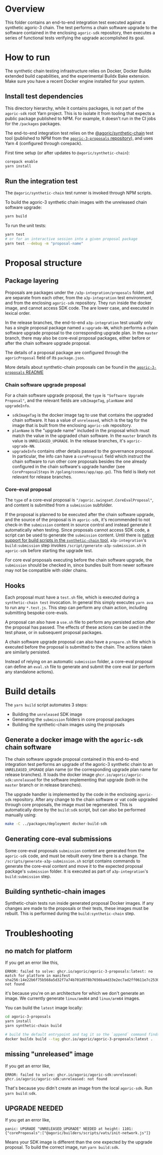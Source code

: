 # Overview

This folder contains an end-to-end integration test executed against a synthetic agoric-3 chain. The test performs a chain software upgrade to the software contained in the enclosing `agoric-sdk` repository, then executes a series of functional tests verifying the upgrade accomplished its goal.

# How to run

The synthetic chain testing infrastructure relies on Docker, Docker Buildx extended build capabilities, and the experimental Buildx Bake extension. Make sure you have a recent Docker engine installed for your system.

## Install test dependencies

This directory hierarchy, while it contains packages, is not part of the `agoric-sdk` root Yarn project. This is to isolate it from tooling that expects a public package published to NPM. For example, it doesn't run in the CI jobs for the `/packages` packages.

The end-to-end integration test relies on the [@agoric/synthetic-chain](https://www.npmjs.com/package/@agoric/synthetic-chain) test tool (published to NPM from the [`agoric-3-proposals` repository](https://github.com/Agoric/agoric-3-proposals/tree/main/packages/synthetic-chain)), and uses Yarn 4 (configured through corepack).

First time setup (or after updates to `@agoric/synthetic-chain`):
```sh
corepack enable
yarn install
```

## Run the integration test

The `@agoric/synthetic-chain` test runner is invoked through NPM scripts.

To build the agoric-3 synthetic chain images with the unreleased chain software upgrade:
```sh
yarn build
```

To run the unit tests:
```sh
yarn test
# or for an interactive session into a given proposal package
yarn test --debug -m "proposal-name"
```

# Proposal structure

## Package layering

Proposals are packages under the `/a3p-integration/proposals` folder, and are separate from each other, from the `a3p-integration` test environment, and from the enclosing `agoric-sdk` repository. They run inside the docker image, and cannot access SDK code. The are lower case, and executed in lexical order.

In the release branches, the end-to-end `a3p-integration` test usually only has a single proposal package named `a:upgrade-NN`, which performs a chain software upgrade proposal to the corresponding upgrade plan. In the `master` branch, there may also be core-eval proposal packages, either before or after the chain software upgrade proposal.

The details of a proposal package are configured through the `agoricProposal` field of its `package.json`.

More details about synthetic-chain proposals can be found in the [`agoric-3-proposals` README](https://github.com/Agoric/agoric-3-proposals/blob/main/README.md)

### Chain software upgrade proposal

For a chain software upgrade proposal, the `type` is `"Software Upgrade Proposal"`, and the relevant fields are `sdkImageTag`, `planName` and `upgradeInfo`.

- `sdkImageTag` is the docker image tag to use that contains the upgraded chain software. It has a value of `unreleased`, which is the tag for the image that is built from the enclosing `agoric-sdk` repository.
- `planName` is the "upgrade name" included in the proposal which must match the value in the upgraded chain software. In the `master` branch its value is `UNRELEASED_UPGRADE`. In the release branches, it's `agoric-upgrade-NN`.
- `upgradeInfo` contains other details passed to the governance proposal. In particular, the info can have a `coreProposal` field which instruct the chain software to run other core proposals besides the one already configured in the chain software's upgrade handler (see `CoreProposalSteps` in `/golang/cosmos/app/app.go`). This field is likely not relevant for release branches.

### Core-eval proposal

The `type` of a core-eval proposal is `"/agoric.swingset.CoreEvalProposal"`, and content is submitted from a `submission` subfolder.

If the proposal is planned to be executed after the chain software upgrade, and the source of the proposal is in `agoric-sdk`, it's recommended to not check-in the `submission` content in source control and instead generate it automatically when testing. Since proposals cannot access SDK code, a script can be used to generate the `submission` content. Until there is [native support for build scripts in the `synthetic-chain` tool](https://github.com/Agoric/agoric-3-proposals/issues/87), `a3p-integration`'s `build:submission` step invokes `/script/generate-a3p-submission.sh` in `agoric-sdk` before starting the upgrade test.

For core eval proposals executing before the chain software upgrade, the `submission` should be checked in, since bundles built from newer software may not be compatible with older chains.

## Hooks

<!-- TODO: Move this section over to synthetic-chain docs -->

Each proposal must have a `test.sh` file, which is executed during a `synthetic-chain test` invocation. In general this simply executes `yarn ava` to run any `*.test.js`. This step can perform any chain action, including submitting bespoke core-evals.

A proposal can also have a `use.sh` file to perform any persisted action after the proposal has passed. The effects of these actions can be used in the test phase, or in subsequent proposal packages.

A chain software upgrade proposal can also have a `prepare.sh` file which is executed before the proposal is submitted to the chain. The actions taken are similarly persisted.

Instead of relying on an automatic `submission` folder, a core-eval proposal can define an `eval.sh` file to generate and submit the core eval (or perform any standalone actions).

# Build details

The `yarn build` script automates 3 steps:
- Building the `unreleased` SDK image
- Generating the `submission` folders in core proposal packages
- Building the synthetic-chain images using the proposals

## Generate a docker image with the `agoric-sdk` chain software

The chain software upgrade proposal contained in this end-to-end integration test performs an upgrade of the agoric-3 synthetic chain to an `UNRELEASED_UPGRADE` plan name (or the corresponding upgrade plan name for release branches). It loads the docker image `ghcr.io/agoric/agoric-sdk:unreleased` for the software implementing that upgrade (both in the `master` branch or in release branches).

The upgrade handler is implemented by the code in the enclosing `agoric-sdk` repository. After any change to the chain software or vat code upgraded through core proposals, the image must be regenerated. This is automatically done by the `build:sdk` script, but can also be performed manually using:

```sh
make -C ../packages/deployment docker-build-sdk
```

## Generating core-eval submissions

Some core-eval proposals `submission` content are generated from the `agoric-sdk` code, and must be rebuilt every time there is a change. The `/scripts/generate-a3p-submission.sh` script contains commands to generate the core-eval content and move it to the expected proposal package's `submission` folder. It is executed as part of `a3p-integration`'s `build:submission` step.

## Building synthetic-chain images

Synthetic-chain tests run inside generated proposal Docker images. If any changes are made to the proposals or their tests, these images must be rebuilt. This is performed during the `build:synthetic-chain` step.

# Troubleshooting

## no match for platform

If you get an error like this,
```
ERROR: failed to solve: ghcr.io/agoric/agoric-3-proposals:latest: no match for platform in manifest sha256:14e22b6f75b568a5d32f7a74b701d978b7656ba4d33e2ec7ad2ff0611e7c2530: not found
```
it's because you're on an architecture for which we don't generate an image. We currently generate `linux/amd64` and `linux/arm64` images.

You can build the `latest` image locally:

```sh
cd agoric-3-proposals
yarn install
yarn synthetic-chain build

# build the default entrypoint and tag it so the `append` command finds it
docker buildx build --tag ghcr.io/agoric/agoric-3-proposals:latest .
```

## missing "unreleased" image

If you get an error like,
```
ERROR: failed to solve: ghcr.io/agoric/agoric-sdk:unreleased: ghcr.io/agoric/agoric-sdk:unreleased: not found
```

That's because you didn't create an image from the local `agoric-sdk`. Run `yarn build:sdk`.

## UPGRADE NEEDED

If you get an error like,
```
panic: UPGRADE "UNRELEASED_UPGRADE" NEEDED at height: 1101: {"coreProposals":["@agoric/builders/scripts/vats/init-network.js"]}
```

Means your SDK image is different than the one expected by the upgrade proposal. To build the correct image, run `yarn build:sdk`.
